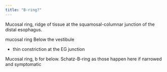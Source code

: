 ```yaml
---
title: "B-ring?"
---
```

Mucosal ring, ridge of tissue at the squamosal-columnar junction of the distal esophagus.

mucosal ring Below the vestibule
- thin constriction at the EG junction

Mucosal ring, b for below. Schatz-B-ring as those happen here if narrowed and symptomatic

